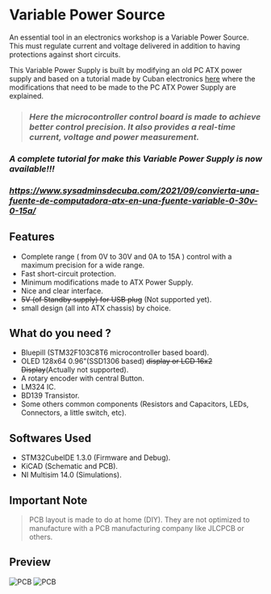 # Variable Power Source

An essential tool in an electronics workshop is a Variable Power Source. This must regulate current and voltage delivered in addition to having protections against short circuits.

This Variable Power Supply is built by modifying an old PC ATX power supply and based on a tutorial made by Cuban electronics [here](http://cubaelectronica.blogspot.com/2017/06/hacer-fuente-atx-pc-variable-desde-1-28.html) where the modifications that need to be made to the PC ATX Power Supply are explained.

>### _**Here the microcontroller control board is made to achieve better control precision. It also provides a real-time current, voltage and power measurement.**_

### _**A complete tutorial for make this Variable Power Supply is now available!!!**_
### _**https://www.sysadminsdecuba.com/2021/09/convierta-una-fuente-de-computadora-atx-en-una-fuente-variable-0-30v-0-15a/**_

## Features

* Complete range ( from 0V to 30V and 0A to 15A ) control with a maximum precision for a wide range.
* Fast short-circuit protection.
* Minimum modifications made to ATX Power Supply.
* Nice and clear interface.
* ~~5V (of Standby supply) for USB plug~~ (Not supported yet).
* small design (all into ATX chassis) by choice.

## What do you need ?

* Bluepill (STM32F103C8T6 microcontroller based board).
* OLED 128x64 0.96"(SSD1306 based)  ~~display or LCD 16x2 Display~~(Actually not supported).
* A rotary encoder with central Button.
* LM324 IC.
* BD139 Transistor.
* Some others common components (Resistors and Capacitors, LEDs, Connectors, a little switch, etc).

## Softwares Used

* STM32CubeIDE 1.3.0 (Firmware and Debug).
* KiCAD (Schematic and PCB).
* NI Multisim 14.0 (Simulations).


## **Important Note**

>PCB layout is made to do at home (DIY). They are not optimized to manufacture with a PCB manufacturing company like JLCPCB or others.

## Preview

![PCB](Schematic_and_PCB/pcb_preview_1.jpg)
![PCB](Schematic_and_PCB/pcb_preview_2.jpg)


